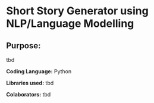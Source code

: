 # Short Story Generator using NLP/Language Modelling

## Purpose:
tbd

**Coding Language:** Python

**Libraries used:** tbd

**Colaborators:** tbd
